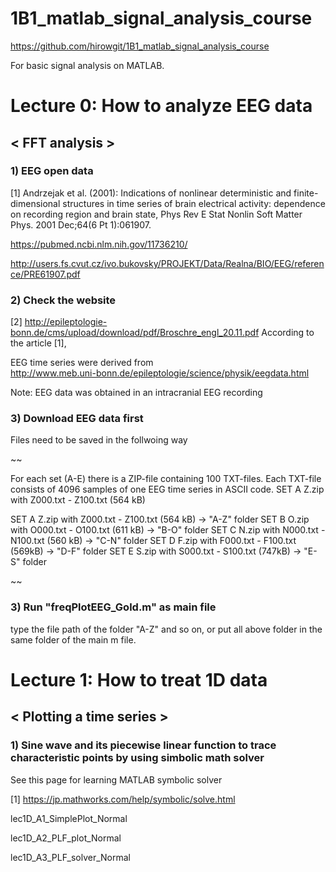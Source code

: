 # 1B1_matlab_signal_analysis_course
https://github.com/hirowgit/1B1_matlab_signal_analysis_course

For basic signal analysis on MATLAB.
 
 # Lecture 0: How to analyze EEG data 
## < FFT analysis >

### 1) EEG open data  
[1] Andrzejak et al. (2001): Indications of nonlinear deterministic and finite-dimensional structures in time series of brain electrical activity: dependence on recording region and brain state, Phys Rev E Stat Nonlin Soft Matter Phys. 2001 Dec;64(6 Pt 1):061907.

https://pubmed.ncbi.nlm.nih.gov/11736210/

http://users.fs.cvut.cz/ivo.bukovsky/PROJEKT/Data/Realna/BIO/EEG/reference/PRE61907.pdf

### 2) Check the website 
[2] http://epileptologie-bonn.de/cms/upload/download/pdf/Broschre_engl_20.11.pdf
According to the article [1], 

EEG time series were derived from  
http://www.meb.uni-bonn.de/epileptologie/science/physik/eegdata.html

Note: EEG data was obtained in an intracranial EEG recording
  
### 3) Download EEG data first
Files need to be saved in the follwoing  way 

~~

For each set (A-E) there is a ZIP-file containing 100 TXT-files. Each TXT-file consists of 4096 samples of one EEG time series in ASCII code. SET A Z.zip with Z000.txt - Z100.txt (564 kB)

SET A     Z.zip      with     Z000.txt - Z100.txt     (564 kB)  -> "A-Z" folder
SET B      O.zip     with     O000.txt - O100.txt     (611 kB) -> "B-O" folder
SET C     N.zip      with     N000.txt - N100.txt      (560 kB) -> "C-N" folder
SET D     F.zip       with     F000.txt - F100.txt      (569kB) -> "D-F" folder
SET E     S.zip      with     S000.txt - S100.txt      (747kB) -> "E-S" folder

~~

### 3) Run "freqPlotEEG_Gold.m"  as main file
type the file path of the folder "A-Z" and so on,
or put all above folder in the same folder of the main m file.

# Lecture 1: How to treat 1D data 
## < Plotting a time series >

### 1) Sine wave and its piecewise linear function to trace characteristic points by using simbolic math solver  
See this page for learning MATLAB symbolic solver

[1] https://jp.mathworks.com/help/symbolic/solve.html

lec1D_A1_SimplePlot_Normal

lec1D_A2_PLF_plot_Normal

lec1D_A3_PLF_solver_Normal



